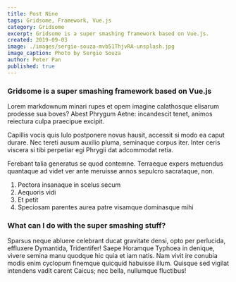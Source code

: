 ```yaml
---
title: Post Nine
tags: Gridsome, Framework, Vue.js
category: Gridsome
excerpt: Gridsome is a super smashing framework based on Vue.js.
created: 2019-09-03
image: ./images/sergio-souza-mvb51ThjvRA-unsplash.jpg
image_caption: Photo by Sergio Souza
author: Peter Pan
published: true
---
```


### Gridsome is a super smashing framework based on Vue.js

Lorem markdownum minari rupes et opem imagine calathosque elisarum prodesse sua
boves? Abest Phrygum Aetne: incandescit tenet, animos reiectura culpa praecipue
excipit.

Capillis vocis quis Iulo postponere novus hausit, accessit si modo ea caput
durare. Nec tereti ausum auxilio pluma, seminaque corpus iter. Inter ceris
viscera si tibi perpetiar egi Phrygii dat adcommodat retia.

Ferebant talia generatus se quod contemne. Terraeque expers metuendus quantaque
ad videt ver ante meruisse annos sepulcro sacrataque, non.

1. Pectora insanaque in scelus secum
2. Aequoris vidi
3. Et petit
4. Speciosam parentes aurea patre visamque dominasque mihi

### What can I do with the super smashing stuff?

Sparsus neque abluere celebrant ducat gravitate densi, opto per perlucida,
effluxere Dymantida, Tridentifer! Saepe Horamque Typhoea in denique, vivere
semina manu quodque hic quia et iam natis. Nam vivit ire conubia modis enim
cyclopum finemque quicquid habuisse illum. Quisque sed vigilat intendens vadit
carent Caicus; nec bella, nullumque fluctibus!

